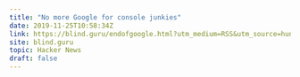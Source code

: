 ```yaml
---
title: "No more Google for console junkies"
date: 2019-11-25T10:58:34Z
link: https://blind.guru/endofgoogle.html?utm_medium=RSS&utm_source=hune
site: blind.guru
topic: Hacker News
draft: false
---
```

